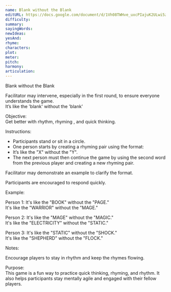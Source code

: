 ```yaml
---
name: Blank without the Blank
editURL: https://docs.google.com/document/d/1Vh08TWHve_uxcPIajuK2ULwi5z7r8vxBdw63uJk6JfQ/edit
difficulty: 
summary: 
sayingWords: 
newIdeas: 
yesAnd: 
rhyme: 
characters: 
plot: 
meter: 
pitch: 
harmony: 
articulation: 
---
```


Blank without the Blank

Facilitator may intervene, especially in the first round, to ensure everyone understands the game.  
It’s like the 'blank' without the 'blank'

Objective:  
Get better with rhythm, rhyming , and quick thinking.

Instructions:

* Participants stand or sit in a circle.  
* One person starts by creating a rhyming pair using the format:  
* It’s like the "X" without the "Y".  
* The next person must then continue the game by using the second word from the previous player and creating a new rhyming pair.

Facilitator may demonstrate an example to clarify the format.

Participants are encouraged to respond quickly.

Example:

Person 1: It's like the "BOOK" without the "PAGE."  
It's like the "WARRIOR" without the "MAGE."

Person 2: It's like the "MAGE" without the "MAGIC."  
It's like the "ELECTRICITY" without the "STATIC."

Person 3: It's like the "STATIC" without the "SHOCK."  
It's like the "SHEPHERD" without the "FLOCK."

Notes:

Encourage players to stay in rhythm and keep the rhymes flowing.

Purpose:  
This game is a fun way to practice quick thinking, rhyming, and rhythm. It also helps participants stay mentally agile and engaged with their fellow players.